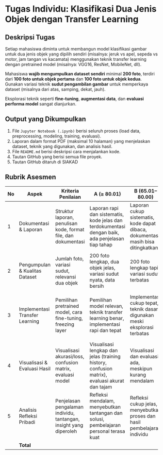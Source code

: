 # Tugas Individu: Klasifikasi Dua Jenis Objek dengan Transfer Learning

## Deskripsi Tugas
Setiap mahasiswa diminta untuk membangun model klasifikasi gambar untuk dua jenis objek yang dipilih sendiri (misalnya: jeruk vs apel, sepeda vs motor, jam tangan vs kacamata) menggunakan teknik transfer learning dengan pretrained model (misalnya: VGG16, ResNet, MobileNet, dll).

Mahasiswa **wajib mengumpulkan dataset sendiri** minimal **200 foto**, terdiri dari **100 foto untuk objek pertama** dan **100 foto untuk objek kedua**. Gunakan variasi teknik **sudut pengambilan gambar** untuk memperkaya dataset (misalnya dari atas, samping, dekat, jauh).

Eksplorasi teknik seperti **fine-tuning**, **augmentasi data**, dan **evaluasi performa model** sangat dianjurkan.

## Output yang Dikumpulkan
1. File `Jupyter Notebook (.ipynb)` berisi seluruh proses (load data, preprocessing, modeling, training, evaluasi).
2. Laporan dalam format PDF (maksimal 10 halaman) yang menjelaskan dataset, teknik yang digunakan, dan analisis hasil.
3. File `README.md` berisi deskripsi cara menjalankan kode.
4. Tautan GitHub yang berisi semua file proyek.
5. Tautan GitHub ditaruh di SIAKAD

## Rubrik Asesmen

| No | Aspek                          | Kriteria Penilaian                                                                                 | A (≥ 80.01)                                                                                                  | B (65.01–80.00)                                                                                     | C (50.01–65.00)                                                                 | D (≤ 50.00)                                                              | Bobot |
|----|--------------------------------|-----------------------------------------------------------------------------------------------------|--------------------------------------------------------------------------------------------------------------|------------------------------------------------------------------------------------------------------|----------------------------------------------------------------------------------|---------------------------------------------------------------------------|--------|
| 1  | Dokumentasi & Laporan          | Struktur laporan, penulisan kode, format file, dan dokumentasi                                     | Laporan rapi dan sistematis, kode jelas dan terdokumentasi dengan baik, ada penjelasan tiap tahap           | Laporan cukup sistematis, kode dapat dibaca, dokumentasi masih bisa ditingkatkan                   | Struktur kurang rapi, komentar kode dan dokumentasi minim                      | Laporan tidak sistematis, tidak ada komentar, sulit dipahami              | 25     |
| 2  | Pengumpulan & Kualitas Dataset | Jumlah foto, variasi sudut, relevansi dua objek                                                    | 200 foto lengkap, dua objek jelas, variasi sudut nyata, data bersih                                          | 200 foto lengkap tapi variasi sudut terbatas                                                       | Kurang dari 200 atau variasi sudut sangat minim                                | Dataset tidak sesuai instruksi                                           | 20     |
| 3  | Implementasi Transfer Learning | Pemilihan pretrained model, cara fine-tuning, freezing layer                                       | Pemilihan model relevan, teknik transfer learning benar, implementasi rapi dan tepat                        | Implementasi cukup tepat, teknik dasar digunakan meski eksplorasi terbatas                          | Implementasi kurang tepat atau pemilihan model tidak sesuai                   | Banyak kesalahan teknis, tidak memahami prinsip transfer learning         | 20     |
| 4  | Visualisasi & Evaluasi Hasil   | Visualisasi akurasi/loss, confusion matrix, evaluasi model                                         | Visualisasi lengkap dan jelas (training history, confusion matrix), evaluasi akurat dan tajam               | Visualisasi dan evaluasi ada, meskipun kurang mendalam                                            | Visualisasi terbatas, evaluasi tidak lengkap                                  | Tidak ada visualisasi atau evaluasi                                     | 20     |
| 5  | Analisis Refleksi Pribadi      | Penjelasan pengalaman individu, tantangan, insight yang diperoleh                                 | Refleksi mendalam, menyebutkan tantangan dan solusi, pembelajaran personal terasa kuat                     | Refleksi cukup jelas, menyebutkan proses dan hasil pembelajaran individu                           | Refleksi dangkal, hanya menceritakan proses secara umum                        | Tidak ada refleksi atau hanya mengulang isi laporan teknis                | 15     |
|    | **Total**                      |                                                                                                     |                                                                                                              |                                                                                                      |                                                                                  |                                                                           | **100** |
